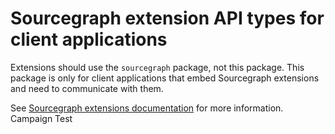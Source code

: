 # Sourcegraph extension API types for client applications

Extensions should use the `sourcegraph` package, not this package. This package is only for client applications
that embed Sourcegraph extensions and need to communicate with them.

See [Sourcegraph extensions documentation](https://docs.sourcegraph.com/extensions) for more information.
Campaign Test
